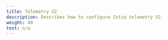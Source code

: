 ```yaml
---
title: Telemetry V2
description: Describes how to configure Istio telemetry V2.
weight: 48
test: n/a
---
```

